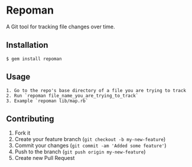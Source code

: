 # Repoman

A Git tool for tracking file changes over time.

## Installation

    $ gem install repoman

## Usage

    1. Go to the repo's base directory of a file you are trying to track
    2. Run `repoman file_name_you_are_trying_to_track`
    3. Example `repoman lib/map.rb`

## Contributing

1. Fork it
2. Create your feature branch (`git checkout -b my-new-feature`)
3. Commit your changes (`git commit -am 'Added some feature'`)
4. Push to the branch (`git push origin my-new-feature`)
5. Create new Pull Request
